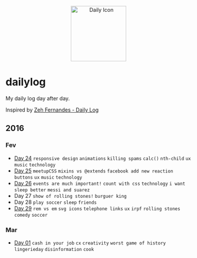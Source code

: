 <p align="center">
  <img src="http://simpleicon.com/wp-content/uploads/Calendar-Time.png" alt="Daily Icon" width="150" />
</p>



# dailylog

My daily log day after day.

Inspired by [Zeh Fernandes - Daily Log](https://github.com/zehfernandes/dailylog/)

## 2016 

### Fev

- [Day 24](https://github.com/lfeh/dailylog/blob/master/log/02-24-2016.md) `responsive design` `animations` `killing spams` `calc()` `nth-child` `ux` `music` `technology`
- [Day 25](https://github.com/lfeh/dailylog/blob/master/log/02-25-2016.md) `meetupCSS` `mixins vs @extends` `facebook add new reaction buttons` `ux` `music` `technology`
- [Day 26](https://github.com/LFeh/dailylog/blob/master/log/02-26-2016.md) `events are much important!` `count with css` `technology` `i want sleep better` `messi and suarez`
- Day 27 `show of rolling stones!` `burguer king`
- Day 28 `play soccer` `sleep` `friends`
- [Day 29](https://github.com/LFeh/dailylog/blob/master/log/02-29-2016.md) `rem vs em` `svg icons` `telephone links` `ux` `irpf` `rolling stones` `comedy` `soccer`
 
### Mar

- [Day 01](https://github.com/LFeh/dailylog/blob/master/log/03-01-2016.md) `cash in your job` `cx` `creativity` `worst game of history` `lingerieday` `disinformation` `cook`
